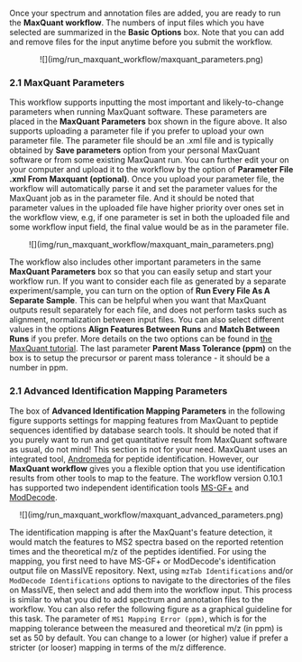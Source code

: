 Once your spectrum and annotation files are added, you are ready to run the **MaxQuant workflow**.
The numbers of input files which you have selected are summarized in the **Basic Options** box.
Note that you can add and remove files for the input anytime before you submit the workflow.

<center>
![](img/run_maxquant_workflow/maxquant_parameters.png)
</center>

### 2.1 MaxQuant Parameters
This workflow supports inputting the most important and likely-to-change parameters when running MaxQuant software. 
These parameters are placed in the **MaxQuant Parameters** box shown in the figure above. 
It also supports uploading a parameter file if you prefer to upload your own parameter file. 
The parameter file should be an .xml file and is typically obtained by **Save parameters** option from your personal MaxQuant software or from some existing MaxQuant run.
You can further edit your on your computer and upload it to the workflow by the option of **Parameter File .xml From Maxquant (optional)**.
Once you upload your parameter file, the workflow will automatically parse it and set the parameter values for the MaxQuant job as in the parameter file.
And it should be noted that parameter values in the uploaded file have higher priority over ones set in the workflow view, e.g,
if one parameter is set in both the uploaded file and some workflow input field, the final value would be as in the parameter file. 

<center>
![](img/run_maxquant_workflow/maxquant_main_parameters.png)
</center>

The workflow also includes other important parameters in the same **MaxQuant Parameters** box so that you can easily setup and start your workflow run.
If you want to consider each file as generated by a separate experiment/sample, you can turn on the option of **Run Every File As A Separate Sample**.
This can be helpful when you want that MaxQuant outputs result separately for each file, and does not perform tasks such as alignment, normalization between input files.
You can also select different values in the options **Align Features Between Runs** and **Match Between Runs** if you prefer.
More details on the two options can be found in [the MaxQuant tutorial](https://pharmazie.uni-greifswald.de/storages/uni-greifswald/fakultaet/mnf/pharma/biotechno/dokumente/MaxQuant_Infos_and_Tutorial_07.pdf).
The last parameter **Parent Mass Tolerance (ppm)** on the box is to setup the precursor or parent mass tolerance - it should be a number in ppm.

### 2.1 Advanced Identification Mapping Parameters

The box of **Advanced Identification Mapping Parameters** in the following figure supports settings for mapping features from MaxQuant to peptide sequences identified by database search tools.
It should be noted that if you purely want to run and get quantitative result from MaxQuant software as usual, do not mind! This section is not for your need. 
MaxQuant uses an integrated tool, [Andromeda](http://www.coxdocs.org/doku.php?id=maxquant:andromeda) for peptide identification.
However, our **MaxQuant workflow** gives you a flexible option that you use identification results from other tools to map to the feature.
The workflow version 0.10.1 has supported two independent identification tools [MS-GF+](https://www.nature.com/articles/ncomms6277) and [ModDecode]().

<center>
![](img/run_maxquant_workflow/maxquant_advanced_parameters.png)
</center>

The identification mapping is after the MaxQuant's feature detection, 
it would match the features to MS2 spectra based on the reported retention times and the theoretical m/z of the peptides identified.
For using the mapping, you first need to have MS-GF+ or ModDecode's identification output file on MassIVE repository.
Next, using `mzTab Identifications` and/or `ModDecode Identifications` options to navigate to the directories of the files on MassIVE,
then select and add them into the workflow input. This process is similar to what you did to add spectrum and annotation files to the workflow.
You can also refer the following figure as a graphical guideline for this task.
The parameter of `MS1 Mapping Error (ppm)`, which is for the mapping tolerance between the measured and theoretical m/z (in ppm) is set as 50 by default.
You can change to a lower (or higher) value if prefer a stricter (or looser) mapping in terms of the m/z difference.